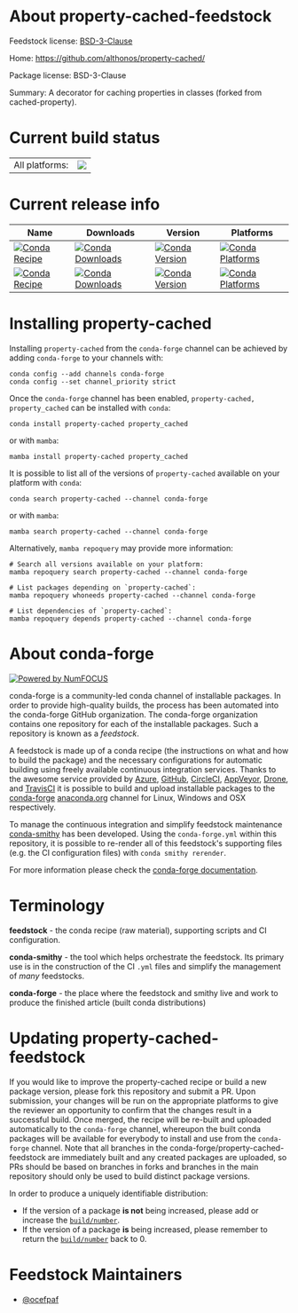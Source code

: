 About property-cached-feedstock
===============================

Feedstock license: [BSD-3-Clause](https://github.com/conda-forge/property-cached-feedstock/blob/main/LICENSE.txt)

Home: https://github.com/althonos/property-cached/

Package license: BSD-3-Clause

Summary: A decorator for caching properties in classes (forked from cached-property).

Current build status
====================


<table><tr><td>All platforms:</td>
    <td>
      <a href="https://dev.azure.com/conda-forge/feedstock-builds/_build/latest?definitionId=8493&branchName=main">
        <img src="https://dev.azure.com/conda-forge/feedstock-builds/_apis/build/status/property-cached-feedstock?branchName=main">
      </a>
    </td>
  </tr>
</table>

Current release info
====================

| Name | Downloads | Version | Platforms |
| --- | --- | --- | --- |
| [![Conda Recipe](https://img.shields.io/badge/recipe-property--cached-green.svg)](https://anaconda.org/conda-forge/property-cached) | [![Conda Downloads](https://img.shields.io/conda/dn/conda-forge/property-cached.svg)](https://anaconda.org/conda-forge/property-cached) | [![Conda Version](https://img.shields.io/conda/vn/conda-forge/property-cached.svg)](https://anaconda.org/conda-forge/property-cached) | [![Conda Platforms](https://img.shields.io/conda/pn/conda-forge/property-cached.svg)](https://anaconda.org/conda-forge/property-cached) |
| [![Conda Recipe](https://img.shields.io/badge/recipe-property_cached-green.svg)](https://anaconda.org/conda-forge/property_cached) | [![Conda Downloads](https://img.shields.io/conda/dn/conda-forge/property_cached.svg)](https://anaconda.org/conda-forge/property_cached) | [![Conda Version](https://img.shields.io/conda/vn/conda-forge/property_cached.svg)](https://anaconda.org/conda-forge/property_cached) | [![Conda Platforms](https://img.shields.io/conda/pn/conda-forge/property_cached.svg)](https://anaconda.org/conda-forge/property_cached) |

Installing property-cached
==========================

Installing `property-cached` from the `conda-forge` channel can be achieved by adding `conda-forge` to your channels with:

```
conda config --add channels conda-forge
conda config --set channel_priority strict
```

Once the `conda-forge` channel has been enabled, `property-cached, property_cached` can be installed with `conda`:

```
conda install property-cached property_cached
```

or with `mamba`:

```
mamba install property-cached property_cached
```

It is possible to list all of the versions of `property-cached` available on your platform with `conda`:

```
conda search property-cached --channel conda-forge
```

or with `mamba`:

```
mamba search property-cached --channel conda-forge
```

Alternatively, `mamba repoquery` may provide more information:

```
# Search all versions available on your platform:
mamba repoquery search property-cached --channel conda-forge

# List packages depending on `property-cached`:
mamba repoquery whoneeds property-cached --channel conda-forge

# List dependencies of `property-cached`:
mamba repoquery depends property-cached --channel conda-forge
```


About conda-forge
=================

[![Powered by
NumFOCUS](https://img.shields.io/badge/powered%20by-NumFOCUS-orange.svg?style=flat&colorA=E1523D&colorB=007D8A)](https://numfocus.org)

conda-forge is a community-led conda channel of installable packages.
In order to provide high-quality builds, the process has been automated into the
conda-forge GitHub organization. The conda-forge organization contains one repository
for each of the installable packages. Such a repository is known as a *feedstock*.

A feedstock is made up of a conda recipe (the instructions on what and how to build
the package) and the necessary configurations for automatic building using freely
available continuous integration services. Thanks to the awesome service provided by
[Azure](https://azure.microsoft.com/en-us/services/devops/), [GitHub](https://github.com/),
[CircleCI](https://circleci.com/), [AppVeyor](https://www.appveyor.com/),
[Drone](https://cloud.drone.io/welcome), and [TravisCI](https://travis-ci.com/)
it is possible to build and upload installable packages to the
[conda-forge](https://anaconda.org/conda-forge) [anaconda.org](https://anaconda.org/)
channel for Linux, Windows and OSX respectively.

To manage the continuous integration and simplify feedstock maintenance
[conda-smithy](https://github.com/conda-forge/conda-smithy) has been developed.
Using the ``conda-forge.yml`` within this repository, it is possible to re-render all of
this feedstock's supporting files (e.g. the CI configuration files) with ``conda smithy rerender``.

For more information please check the [conda-forge documentation](https://conda-forge.org/docs/).

Terminology
===========

**feedstock** - the conda recipe (raw material), supporting scripts and CI configuration.

**conda-smithy** - the tool which helps orchestrate the feedstock.
                   Its primary use is in the construction of the CI ``.yml`` files
                   and simplify the management of *many* feedstocks.

**conda-forge** - the place where the feedstock and smithy live and work to
                  produce the finished article (built conda distributions)


Updating property-cached-feedstock
==================================

If you would like to improve the property-cached recipe or build a new
package version, please fork this repository and submit a PR. Upon submission,
your changes will be run on the appropriate platforms to give the reviewer an
opportunity to confirm that the changes result in a successful build. Once
merged, the recipe will be re-built and uploaded automatically to the
`conda-forge` channel, whereupon the built conda packages will be available for
everybody to install and use from the `conda-forge` channel.
Note that all branches in the conda-forge/property-cached-feedstock are
immediately built and any created packages are uploaded, so PRs should be based
on branches in forks and branches in the main repository should only be used to
build distinct package versions.

In order to produce a uniquely identifiable distribution:
 * If the version of a package **is not** being increased, please add or increase
   the [``build/number``](https://docs.conda.io/projects/conda-build/en/latest/resources/define-metadata.html#build-number-and-string).
 * If the version of a package **is** being increased, please remember to return
   the [``build/number``](https://docs.conda.io/projects/conda-build/en/latest/resources/define-metadata.html#build-number-and-string)
   back to 0.

Feedstock Maintainers
=====================

* [@ocefpaf](https://github.com/ocefpaf/)


